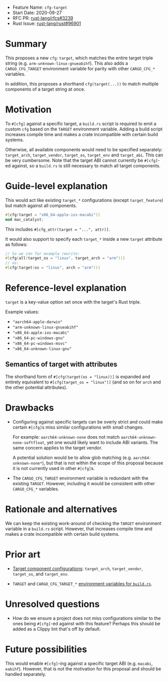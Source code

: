 - Feature Name: `cfg-target`
- Start Date: 2020-09-27
- RFC PR: [rust-lang/rfcs#3239](https://github.com/rust-lang/rfcs/pull/3239)
- Rust Issue: [rust-lang/rust#96901](https://github.com/rust-lang/rust/issues/96901)

# Summary
[summary]: #summary

This proposes a new `cfg`: `target`, which matches the entire target triple
string (e.g. `arm-unknown-linux-gnueabihf`). This also adds a `CARGO_CFG_TARGET`
environment variable for parity with other `CARGO_CFG_*` variables.

In addition, this proposes a shorthand `cfg(target(...))` to match multiple
components of a target string at once.

# Motivation
[motivation]: #motivation

To `#[cfg]` against a specific target, a `build.rs` script is required to emit a
custom `cfg` based on the `TARGET` environment variable. Adding a build script
increases compile time and makes a crate incompatible with certain build
systems.

Otherwise, all available components would need to be specified separately:
`target_arch`, `target_vendor`, `target_os`, `target_env` and `target_abi`.
This can be very cumbersome. Note that the target ABI cannot currently be
`#[cfg]`-ed against, so a `build.rs` is still necessary to match all target
components.

# Guide-level explanation
[guide-level-explanation]: #guide-level-explanation

This would act like existing `target_*` configurations (except `target_feature`)
but match against all components.

```rust
#[cfg(target = "x86_64-apple-ios-macabi")]
mod mac_catalyst;
```

This includes `#[cfg_attr(target = "...", attr)]`.

It would also support to specify each `target_*` inside a new `target`
attribute as follows:

```rust
// So we can for example rewrite:
#[cfg(all(target_os = "linux", target_arch = "arm"))]
// as:
#[cfg(target(os = "linux", arch = "arm"))]
```

# Reference-level explanation
[reference-level-explanation]: #reference-level-explanation

`target` is a key-value option set once with the target's Rust triple.

Example values:

- `"aarch64-apple-darwin"`
- `"arm-unknown-linux-gnueabihf"`
- `"x86_64-apple-ios-macabi"`
- `"x86_64-pc-windows-gnu"`
- `"x86_64-pc-windows-msvc"`
- `"x86_64-unknown-linux-gnu"`

## Semantics of target with attributes

The shorthand form of `#[cfg(target(os = "linux))]` is expanded and entirely
equivalent to `#[cfg(target_os = "linux")]` (and so on for `arch` and the other
potential attributes).

# Drawbacks
[drawbacks]: #drawbacks

- Configuring against specific targets can be overly strict and could make
  certain `#[cfg]`s miss similar configurations with small changes.

  For example: `aarch64-unknown-none` does not match
  `aarch64-unknown-none-softfloat`, yet one would likely want to include ABI
  variants. The same concern applies to the target vendor.

  A potential solution would be to allow glob matching (e.g.
  `aarch64-unknown-none*`), but that is not within the scope of this proposal
  because it is not currently used in other `#[cfg]`s.

- The `CARGO_CFG_TARGET` environment variable is redundant with the existing
  `TARGET`. However, including it would be consistent with other `CARGO_CFG_*`
  variables.

# Rationale and alternatives
[rationale-and-alternatives]: #rationale-and-alternatives

We can keep the existing work-around of checking the `TARGET` environment
variable in a `build.rs` script. However, that increases compile time and makes
a crate incompatible with certain build systems.

# Prior art
[prior-art]: #prior-art

- [Target component configurations](https://doc.rust-lang.org/reference/conditional-compilation.html#set-configuration-options):
  `target_arch`, `target_vendor`, `target_os`, and `target_env`.

- `TARGET` and `CARGO_CFG_TARGET_*`
  [environment variables for `build.rs`](https://doc.rust-lang.org/cargo/reference/environment-variables.html#environment-variables-cargo-sets-for-build-scripts).

# Unresolved questions
[unresolved-questions]: #unresolved-questions

- How do we ensure a project does not miss configurations similar to the ones
  being `#[cfg]`-ed against with this feature? Perhaps this should be added as a
  Clippy lint that's off by default.

# Future possibilities
[future-possibilities]: #future-possibilities

This would enable `#[cfg]`-ing against a specific target ABI (e.g. `macabi`,
`eabihf`). However, that is not the motivation for this proposal and should be
handled separately.
